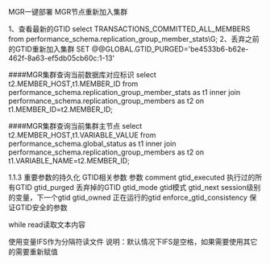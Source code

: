 MGR一键部署
MGR节点重新加入集群

1、查看最新的GTID
select TRANSACTIONS_COMMITTED_ALL_MEMBERS from performance_schema.replication_group_member_stats\G;
2、丢弃之前的GTID重新加入集群
SET @@GLOBAL.GTID_PURGED='be4533b6-b62e-462f-8a63-ef5db05cb60c:1-13'



####MGR集群查询当前数据库对应标识
select  t2.MEMBER_HOST,t1.MEMBER_ID from  performance_schema.replication_group_member_stats as t1
inner join  performance_schema.replication_group_members as t2  on t1.MEMBER_ID=t2.MEMBER_ID;

####MGR集群查询当前集群主节点
select t2.MEMBER_HOST,t1.VARIABLE_VALUE from performance_schema.global_status as t1
inner join performance_schema.replication_group_members  as t2 on t1.VARIABLE_NAME=t2.MEMBER_ID;





1.1.3 重要参数的持久化
GTID相关参数
参数	comment
gtid_executed	执行过的所有GTID
gtid_purged	丢弃掉的GTID
gtid_mode	gtid模式
gtid_next	session级别的变量，下一个gtid
gtid_owned	正在运行的gtid
enforce_gtid_consistency	保证GTID安全的参数


while read读取文本内容

使用变量IFS作为分隔符读文件
说明：默认情况下IFS是空格，如果需要使用其它的需要重新赋值

